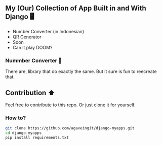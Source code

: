 ## My (Our) Collection of App Built in and With Django 🖥️

- Number Converter (in Indonesian)
- QR Generator
- Soon
- Can it play DOOM?

### Nummber Converter 🔢

There are, library that do exactly the same. But it sure is fun to reecreate that.

## Contribution ⬆️

Feel free to contribute to this repo. Or just clone it for yourself.

### How to?

```bash
git clone https://github.com/agaveingit/django-myapps.git
cd django-myapps
pip install requirements.txt
```

